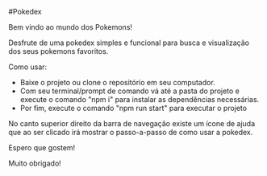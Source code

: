 #Pokedex

Bem vindo ao mundo dos Pokemons!

Desfrute de uma pokedex simples e funcional para busca e visualização dos seus pokemons favoritos.

Como usar:

  - Baixe o projeto ou clone o repositório em seu computador.
  - Com seu terminal/prompt de comando vá até a pasta do projeto e execute o comando "npm i" para instalar as dependências necessárias.
  - Por fim, execute o comando "npm run start" para executar o projeto
  
  
No canto superior direito da barra de navegação existe um ícone de ajuda que ao ser clicado irá mostrar o passo-a-passo de como usar a pokedex.

Espero que gostem!

Muito obrigado!
